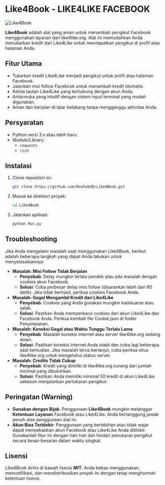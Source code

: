 # Like4Book - LIKE4LIKE FACEBOOK
![Like4Book](https://github.com/user-attachments/assets/53dc8eec-61f8-4e41-8ba5-d4802099d5e7)

**Like4Book** adalah alat yang aman untuk menambah pengikut Facebook menggunakan layanan dari like4like.org. Alat ini memudahkan Anda menukarkan kredit dari Like4Like untuk mendapatkan pengikut di profil atau halaman Anda.

## Fitur Utama
- Tukarkan kredit Like4Like menjadi pengikut untuk profil atau halaman Facebook.
- Jalankan misi follow Facebook untuk menambah kredit otomatis.
- Kelola tautan Like4Like yang terhubung dengan akun Anda.
- Antarmuka yang intuitif dengan sistem input terminal yang mudah digunakan.
- Aman dan berjalan di latar belakang tanpa mengganggu aktivitas Anda.

## Persyaratan
- Python versi 3.x atau lebih baru.
- Module/Library:
    - `requests`
    - `rich`

## Instalasi
1. Clone repositori ini:
    ```bash
    git clone https://github.com/RozhakXD/Like4Book.git
    ```
2. Masuk ke direktori proyek:
    ```bash
    cd Like4Book
    ```
3. Jalankan aplikasi:
    ```bash
    python Run.py
    ```

## Troubleshooting
Jika Anda mengalami masalah saat menggunakan Like4Book, berikut adalah beberapa langkah yang dapat Anda lakukan untuk menyelesaikannya:
- **Masalah: Misi Follow Tidak Berjalan**
    - **Penyebab**: Delay mungkin terlalu pendek atau ada masalah dengan cookies akun Facebook.
    - **Solusi**: Coba perbesar delay misi follow (disarankan lebih dari 60 detik). Jika tidak berhasil, periksa cookies Facebook Anda.
- **Masalah: Gagal Mengambil Kredit dari Like4Like**
    - **Penyebab**: Cookies yang Anda gunakan mungkin kadaluarsa atau salah.
    - **Solusi**: Pastikan Anda memperbarui cookies dari akun Like4Like dan Facebook Anda. Periksa kembali file Cookie.json di folder Penyimpanan.
- **Masalah: Koneksi Gagal atau Waktu Tunggu Terlalu Lama**
    - **Penyebab**: Masalah koneksi internet atau server like4like.org sedang down.
    - **Solusi**: Pastikan koneksi internet Anda stabil dan coba lagi beberapa saat kemudian. Jika masalah terus berlanjut, coba periksa situs like4like.org untuk mengetahui status server.
- **Masalah: Credits Tidak Cukup**
    - **Penyebab**: Kredit yang dimiliki di like4like.org kurang dari jumlah minimal yang dibutuhkan.
    - **Solusi**: Pastikan Anda memiliki minimal 50 kredit di akun Like4Like sebelum menjalankan pertukaran pengikut.

## Peringatan (Warning)
- **Gunakan dengan Bijak**: Penggunaan **Like4Book** mungkin melanggar **Ketentuan Layanan** Facebook atau Like4Like. Anda bertanggung jawab penuh atas penggunaan alat ini.
- **Akun Bisa Terblokir**: Penggunaan yang berlebihan atau tidak wajar dapat menyebabkan akun Facebook atau Like4Like Anda diblokir. Gunakanlah fitur ini dengan hati-hati dan hindari penukaran pengikut secara besar-besaran dalam waktu singkat.

## Lisensi
Like4Book dirilis di bawah lisensi **MIT**. Anda bebas menggunakan, memodifikasi, dan mendistribusikan proyek ini dengan tetap menghormati ketentuan lisensi.

